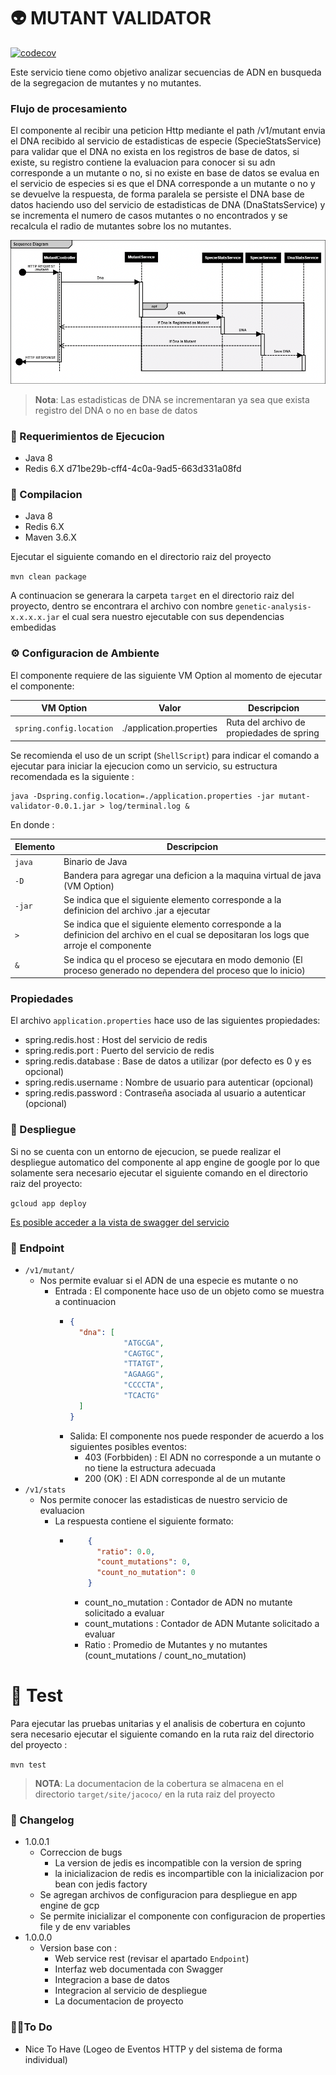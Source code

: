 # 👽 MUTANT VALIDATOR

[![codecov](https://codecov.io/gh/4b4k3r/bwl-mutant-test/branch/master/graph/badge.svg?token=nrmup5hj6W)](https://codecov.io/gh/4b4k3r/bwl-mutant-test)

Este servicio tiene como objetivo analizar secuencias de ADN en busqueda de la segregacion de mutantes y no mutantes.

### Flujo de procesamiento

El componente al recibir una peticion Http mediante el path /v1/mutant envia el DNA recibido
al servicio de estadisticas de especie (SpecieStatsService) para validar que el DNA no exista 
en los registros de base de datos, si existe, su registro contiene la evaluacion para conocer
si su adn corresponde a un mutante o no, si no existe en base de datos se evalua en el
servicio de especies si es que el DNA corresponde a un mutante o no y se devuelve la respuesta,
de forma paralela se persiste el DNA base de datos haciendo uso del servicio de estadisticas de DNA
(DnaStatsService) y se incrementa el numero de casos mutantes o no encontrados 
y se recalcula el radio de mutantes sobre los no mutantes.

![](./assets/SequenceDiagram.png)

>**Nota**: Las estadisticas de DNA se incrementaran ya sea que exista registro del DNA o no en base de datos

### 📝 Requerimientos de Ejecucion 

- Java 8
- Redis 6.X
  d71be29b-cff4-4c0a-9ad5-663d331a08fd
### 🔨 Compilacion

- Java 8
- Redis 6.X
- Maven 3.6.X

Ejecutar el siguiente comando en el directorio raiz del proyecto

```mvn clean package```

A continuacion se generara la carpeta `target` en el directorio raiz del proyecto, dentro se encontrara 
el archivo con nombre `genetic-analysis-x.x.x.x.jar` el cual sera nuestro ejecutable con sus dependencias embedidas

### ⚙ Configuracion de Ambiente

El componente requiere de las siguiente VM Option al momento de ejecutar el componente:

|VM Option               | Valor                        | Descripcion                             |
|------------------------|------------------------------|-----------------------------------------|
|`spring.config.location`|./application.properties|Ruta del archivo de propiedades de spring|

Se recomienda el uso de un script (`ShellScript`) para indicar el comando a ejecutar para iniciar la ejecucion
como un servicio, su estructura recomendada es la siguiente :

```Shell Script
java -Dspring.config.location=./application.properties -jar mutant-validator-0.0.1.jar > log/terminal.log &
```

En donde :

|Elemento|Descripcion|
|---|---|
|`java`|Binario de Java|
|`-D`|Bandera para agregar una deficion a la maquina virtual de java (VM Option)|
|`-jar`| Se indica que el siguiente elemento corresponde a la definicion del archivo .jar a ejecutar|
|`>`|Se indica que el siguiente elemento corresponde a la definicion del archivo en el cual se depositaran los logs que arroje el componente|
|`&`|Se indica qu el proceso se ejecutara en modo demonio (El proceso generado no dependera del proceso que lo inicio)|

### Propiedades

El archivo `application.properties` hace uso de las siguientes propiedades:

- spring.redis.host : Host del servicio de redis
- spring.redis.port : Puerto del servicio de redis
- spring.redis.database : Base de datos a utilizar (por defecto es 0 y es opcional)
- spring.redis.username : Nombre de usuario para autenticar (opcional)
- spring.redis.password : Contraseña asociada al usuario a autenticar (opcional)

### 🚀 Despliegue

Si no se cuenta con un entorno de ejecucion, se puede realizar el despliegue automatico del componente al app engine de google por lo que 
solamente sera necesario ejecutar el siguiente comando en el directorio raiz del proyecto: 

`gcloud app deploy`

[Es posible acceder a la vista de swagger del servicio](http://bel-mutant.uc.r.appspot.com/swagger-ui/index.html)

### 📍 Endpoint

- `/v1/mutant/`
  - Nos permite evaluar si el ADN de una especie es mutante o no
    - Entrada : El componente hace uso de un objeto como se muestra a continuacion
      - ```json
        {
          "dna": [
                    "ATGCGA",
                    "CAGTGC",
                    "TTATGT",
                    "AGAAGG",
                    "CCCCTA",
                    "TCACTG"
          ]
        }
        ```
      - Salida: El componente nos puede responder de acuerdo a los siguientes posibles eventos:
        - 403 (Forbbiden) : El ADN no corresponde a un mutante o no tiene la estructura adecuada
        - 200 (OK) : El ADN corresponde al de un mutante
- `/v1/stats` 
  - Nos permite conocer las estadisticas de nuestro servicio de evaluacion
    - La respuesta contiene el siguiente formato:
      - ```json
            {
              "ratio": 0.0,
              "count_mutations": 0,
              "count_no_mutation": 0
            }
        ```
        - count_no_mutation : Contador de ADN no mutante solicitado a evaluar 
        - count_mutations : Contador de ADN Mutante solicitado a evaluar
        - Ratio : Promedio de Mutantes y no mutantes (count_mutations / count_no_mutation)

# 🧪 Test

Para ejecutar las pruebas unitarias y el analisis de cobertura en cojunto sera necesario ejecutar el siguiente comando en
la ruta raiz del directorio del proyecto : 

`mvn test` 

> **NOTA**: La documentacion de la cobertura se almacena en el directorio `target/site/jacoco/` en la ruta raiz del proyecto

### 🎉 Changelog
- 1.0.0.1
  - Correccion de bugs
    - La version de jedis es incompatible con la version de spring
    - la inicializacion de redis es incompartible con la inicializacion por bean con jedis factory
  - Se agregan archivos de configuracion para despliegue en app engine de gcp
  - Se permite inicializar el componente con configuracion de properties file y de env variables
- 1.0.0.0
  - Version base con :
    - Web service rest (revisar el apartado `Endpoint`)
    - Interfaz web documentada con Swagger
    - Integracion a base de datos
    - Integracion al servicio de despliegue
    - La documentacion de proyecto
    
### 🏋️‍♂️To Do
  - Nice To Have (Logeo de Eventos HTTP y del sistema de forma individual)